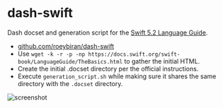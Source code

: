 # dash-swift

Dash docset and generation script for the [Swift 5.2 Language Guide](https://docs.swift.org/swift-book/LanguageGuide/).

- [github.com/roeybiran/dash-swift](https://github.com/roeybiran/dash-swift)
- Use `wget -k -r -p -np https://docs.swift.org/swift-book/LanguageGuide/TheBasics.html` to gather the initial HTML.
- Create the initial .docset directory per the official instructions.
- Execute `generation_script.sh` while making sure it shares the same directory with the `.docset` directory.

![screenshot](screenshot.png)

